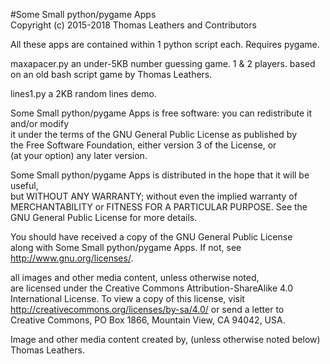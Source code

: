 #Some Small python/pygame Apps      
Copyright (c) 2015-2018 Thomas Leathers and Contributors             

All these apps are contained within 1 python script each. Requires pygame.

maxapacer.py an under-5KB number guessing game. 1 & 2 players. based on an old bash script game by Thomas Leathers.

lines1.py a 2KB random lines demo.
      
Some Small python/pygame Apps is free software: you can redistribute it and/or modify      
it under the terms of the GNU General Public License as published by      
the Free Software Foundation, either version 3 of the License, or      
(at your option) any later version.      
            
Some Small python/pygame Apps is distributed in the hope that it will be useful,      
but WITHOUT ANY WARRANTY; without even the implied warranty of      
MERCHANTABILITY or FITNESS FOR A PARTICULAR PURPOSE.  See the      
GNU General Public License for more details.      
             
You should have received a copy of the GNU General Public License      
along with Some Small python/pygame Apps.  If not, see <http://www.gnu.org/licenses/>.      
      
all images and other media content, unless otherwise noted,      
are licensed under the Creative Commons Attribution-ShareAlike 4.0      
International License. To view a copy of this license, visit      
http://creativecommons.org/licenses/by-sa/4.0/ or send a letter to      
Creative Commons, PO Box 1866, Mountain View, CA 94042, USA.      
      
Image and other media content created by, (unless otherwise noted below) Thomas Leathers.      